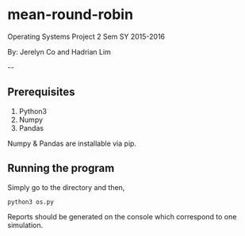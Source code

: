 # mean-round-robin
Operating Systems Project 2 Sem SY 2015-2016

By: Jerelyn Co and Hadrian Lim

--

## Prerequisites
1. Python3
2. Numpy
3. Pandas

Numpy & Pandas are installable via pip.

## Running the program

Simply go to the directory and then,
```sh
python3 os.py
```

Reports should be generated on the console which correspond to one simulation.

